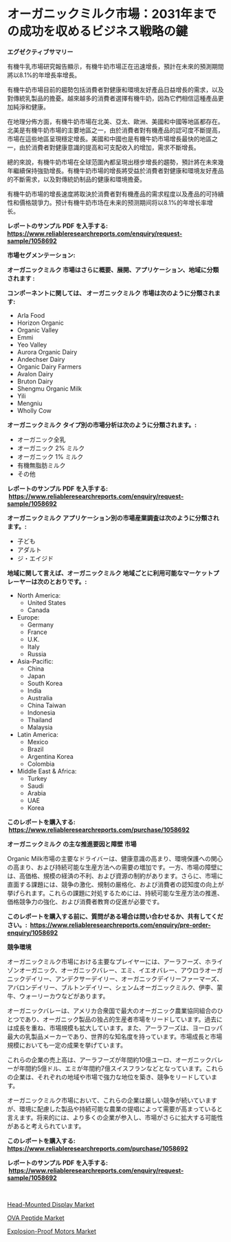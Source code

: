 <p><h1>オーガニックミルク市場：2031年までの成功を収めるビジネス戦略の鍵</h1></p><p><strong>エグゼクティブサマリー</strong></p>
<p><p>有機牛乳市場研究報告顯示，有機牛奶市場正在迅速增長，預計在未來的預測期間將以8.1%的年增長率增長。</p><p>有機牛奶市場目前的趨勢包括消費者對健康和環境友好產品日益增長的需求，以及對傳統乳製品的擔憂。越來越多的消費者選擇有機牛奶，因為它們相信這種產品更加純淨和健康。</p><p>在地理分佈方面，有機牛奶市場在北美、亞太、歐洲、美國和中國等地區都存在。北美是有機牛奶市場的主要地區之一，由於消費者對有機產品的認可度不斷提高，市場在這些地區呈現穩定增長。美國和中國也是有機牛奶市場增長最快的地區之一，由於消費者對健康意識的提高和可支配收入的增加，需求不斷增長。</p><p>總的來說，有機牛奶市場在全球范圍內都呈現出穩步增長的趨勢，預計將在未來幾年繼續保持強勁增長。有機牛奶市場的增長將受益於消費者對健康和環境友好產品的不斷需求，以及對傳統奶制品的健康和環境擔憂。</p><p> 有機牛奶市場的增長速度將取決於消費者對有機產品的需求程度以及產品的可持續性和價格競爭力。预计有機牛奶市场在未来的预测期间将以8.1%的年增长率增长。</p></p>
<p><strong>レポートのサンプル PDF を入手する: <a href="https://www.reliableresearchreports.com/enquiry/request-sample/1058692">https://www.reliableresearchreports.com/enquiry/request-sample/1058692</a></strong></p>
<p><strong>市場セグメンテーション:</strong></p>
<p><strong> オーガニックミルク 市場はさらに概要、展開、アプリケーション、地域に分類されます :</strong></p>
<p><strong>コンポーネントに関しては、 オーガニックミルク 市場は次のように分類されます: &nbsp;</strong></p>
<p><ul><li>Arla Food</li><li>Horizon Organic</li><li>Organic Valley</li><li>Emmi</li><li>Yeo Valley</li><li>Aurora Organic Dairy</li><li>Andechser Dairy</li><li>Organic Dairy Farmers</li><li>Avalon Dairy</li><li>Bruton Dairy</li><li>Shengmu Organic Milk</li><li>Yili</li><li>Mengniu</li><li>Wholly Cow</li></ul></p>
<p><strong> オーガニックミルク タイプ別の市場分析は次のように分類されます。:</strong></p>
<p><ul><li>オーガニック全乳</li><li>オーガニック 2% ミルク</li><li>オーガニック 1% ミルク</li><li>有機無脂肪ミルク</li><li>その他</li></ul></p>
<p><strong>レポートのサンプル PDF を入手する: &nbsp;<a href="https://www.reliableresearchreports.com/enquiry/request-sample/1058692">https://www.reliableresearchreports.com/enquiry/request-sample/1058692</a></strong></p>
<p><strong> オーガニックミルク アプリケーション別の市場産業調査は次のように分類されます。:</strong></p>
<p><ul><li>子ども</li><li>アダルト</li><li>ジ・エイジド</li></ul></p>
<p><strong>地域に関して言えば、オーガニックミルク 地域ごとに利用可能なマーケットプレーヤーは次のとおりです。:</strong></p>
<p><ul>
    <li>
        North America:
        <ul>
            <li>United States</li>
            <li>Canada</li>
        </ul>
    </li>
    <li>
        Europe:
        <ul>
            <li>Germany</li>
            <li>France</li>
            <li>U.K.</li>
            <li>Italy</li>
            <li>Russia</li>
        </ul>
    </li>
    <li>
        Asia-Pacific:
        <ul>
            <li>China</li>
            <li>Japan</li>
            <li>South Korea</li>
            <li>India</li>
            <li>Australia</li>
            <li>China Taiwan</li>
            <li>Indonesia</li>
            <li>Thailand</li>
            <li>Malaysia</li>
        </ul>
    </li>
    <li>
        Latin America:
        <ul>
            <li>Mexico</li>
            <li>Brazil</li>
            <li>Argentina Korea</li>
            <li>Colombia</li>
        </ul>
    </li>
    <li>
        Middle East & Africa:
        <ul>
            <li>Turkey</li>
            <li>Saudi</li>
            <li>Arabia</li>
            <li>UAE</li>
            <li>Korea</li>
        </ul>
    </li>
    </ul></p>
<p><strong>このレポートを購入する: &nbsp;<a href="https://www.reliableresearchreports.com/purchase/1058692">https://www.reliableresearchreports.com/purchase/1058692</a></strong></p>
<p><strong>オーガニックミルク の主な推進要因と障壁 市場</strong></p>
<p><p>Organic Milk市場の主要なドライバーは、健康意識の高まり、環境保護への関心の高まり、および持続可能な生産方法への需要の増加です。一方、市場の障壁には、高価格、規模の経済の不利、および資源の制約があります。さらに、市場に直面する課題には、競争の激化、規制の厳格化、および消費者の認知度の向上が挙げられます。これらの課題に対処するためには、持続可能な生産方法の推進、価格競争力の強化、および消費者教育の促進が必要です。</p></p>
<p><strong>このレポートを購入する前に、質問がある場合は問い合わせるか、共有してください。:&nbsp; <a href="https://www.reliableresearchreports.com/enquiry/pre-order-enquiry/1058692">https://www.reliableresearchreports.com/enquiry/pre-order-enquiry/1058692</a></strong></p>
<p><strong>競争環境</strong></p>
<p><p>オーガニックミルク市場における主要なプレイヤーには、アーラフーズ、ホライゾンオーガニック、オーガニックバレー、エミ、イエオバレー、アウロラオーガニックデイリー、アンデクサーデイリー、オーガニックデイリーファーマーズ、アバロンデイリー、ブルトンデイリー、シェンムオーガニックミルク、伊李、蒙牛、ウォーリーカウなどがあります。</p><p>オーガニックバレーは、アメリカ合衆国で最大のオーガニック農業協同組合のひとつであり、オーガニック製品の独占的生産者市場をリードしています。過去には成長を重ね、市場規模も拡大しています。また、アーラフーズは、ヨーロッパ最大の乳製品メーカーであり、世界的な知名度を持っています。市場成長と市場規模においても一定の成果を挙げています。</p><p>これらの企業の売上高は、アーラフーズが年間約10億ユーロ、オーガニックバレーが年間約5億ドル、エミが年間約7億スイスフランなどとなっています。これらの企業は、それぞれの地域や市場で強力な地位を築き、競争をリードしています。</p><p>オーガニックミルク市場において、これらの企業は厳しい競争が続いていますが、環境に配慮した製品や持続可能な農業の提唱によって需要が高まっていると言えます。将来的には、より多くの企業が参入し、市場がさらに拡大する可能性があると考えられています。</p></p>
<p><strong>このレポートを購入する: &nbsp; <a href="https://www.reliableresearchreports.com/purchase/1058692">https://www.reliableresearchreports.com/purchase/1058692</a></strong></p>
<p><strong>レポートのサンプル PDF を入手する: &nbsp;<a href="https://www.reliableresearchreports.com/enquiry/request-sample/1058692">https://www.reliableresearchreports.com/enquiry/request-sample/1058692</a></strong><strong></strong></p>
<p>&nbsp;</p>
<p><p><a href="https://view.publitas.com/reportprime-1/head-mounted-display-market-size-evaluating-its-market-trends-growth-and-projections-2023-2030/">Head-Mounted Display Market</a></p><p><a href="https://github.com/Sarissaschmalingtr6fz2739/Market-Research-Report-List-1/blob/main/ova-peptide-market.md">OVA Peptide Market</a></p><p><a href="https://view.publitas.com/reportprime-1/explosion-proof-motors-market-a-comprehensive-report-of-its-market-share-growth-trends-2023-2030/">Explosion-Proof Motors Market</a></p></p>